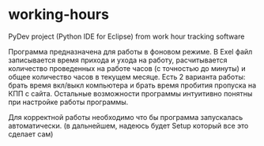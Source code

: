 # working-hours
PyDev project (Python IDE for Eclipse) from work hour tracking software

Программа предназначена для работы в фоновом режиме. В Exel файл записывается
время прихода и ухода на работу, расчитывается количество проведенных на работе часов
(с точностью до минуты) и общее количество часов в текущем месяце.
Есть 2 варианта работы: брать время вкл/выкл компьютера и брать время пробития пропуска
на КПП с сайта.
Остальные возможности программы интуитивно понятны при настройке работы программы.

Для корректной работы необходимо что бы программа запускалась автоматически.
(в дальнейшем, надеюсь будет Setup который все это сделает сам)

